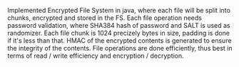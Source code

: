 Implemented Encrypted File System in java, where each file will be split into chunks, encrypted and stored in the FS.
Each file operation needs password validation, where SHA384 hash of password and SALT is used as randomizer.
Each file chunk is 1024 precizely bytes in size, padding is done if it's less than that.
HMAC of the encrypted contents is generated to ensure the integrity of the contents.
File operations are done efficiently, thus best in terms of read / write efficiency and encryption / decryption.
